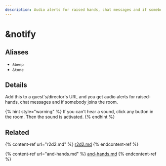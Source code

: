 ```yaml
---
description: Audio alerts for raised hands, chat messages and if somebody joins the room
---
```


# \&notify

## Aliases

* `&beep`
* `&tone`

## Details

Add this to a guest's/director's URL and you get audio alerts for raised-hands, chat messages and if somebody joins the room.

{% hint style="warning" %}
If you can't hear a sound, click any button in the room. Then the sound is activated.
{% endhint %}

## Related

{% content-ref url="r2d2.md" %}
[r2d2.md](r2d2.md)
{% endcontent-ref %}

{% content-ref url="and-hands.md" %}
[and-hands.md](and-hands.md)
{% endcontent-ref %}
